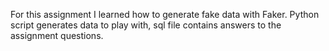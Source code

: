 For this assignment I learned how to generate fake data with Faker. Python script generates data to play with, sql file contains answers to the assignment questions.

